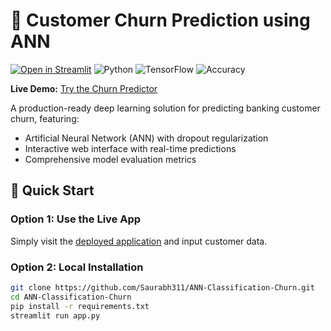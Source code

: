 # 🏦 Customer Churn Prediction using ANN

[![Open in Streamlit](https://static.streamlit.io/badges/streamlit_badge_black_white.svg)](https://ann-classification-churn-h3fsvuqsdwcsysn6tfvhyi.streamlit.app/)
![Python](https://img.shields.io/badge/Python-3.8%2B-blue)
![TensorFlow](https://img.shields.io/badge/TensorFlow-2.x-orange)
![Accuracy](https://img.shields.io/badge/Accuracy-86%25-brightgreen)

**Live Demo:** [Try the Churn Predictor](https://ann-classification-churn-h3fsvuqsdwcsysn6tfvhyi.streamlit.app/)

A production-ready deep learning solution for predicting banking customer churn, featuring:
- Artificial Neural Network (ANN) with dropout regularization
- Interactive web interface with real-time predictions
- Comprehensive model evaluation metrics

## 🚀 Quick Start

### Option 1: Use the Live App
Simply visit the [deployed application](https://ann-classification-churn-h3fsvuqsdwcsysn6tfvhyi.streamlit.app/) and input customer data.

### Option 2: Local Installation
```bash
git clone https://github.com/Saurabh311/ANN-Classification-Churn.git
cd ANN-Classification-Churn
pip install -r requirements.txt
streamlit run app.py
